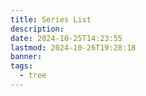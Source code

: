 ```yaml
---
title: Series List
description: 
date: 2024-10-25T14:23:55
lastmod: 2024-10-26T19:28:18
banner: 
tags:
  - tree
---
```

  
  
